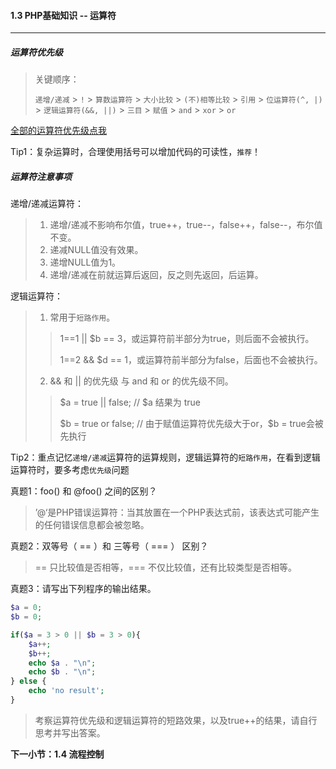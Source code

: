 #### 1.3 PHP基础知识 -- 运算符
***
##### 运算符优先级
> 关键顺序：
> 
> `递增/递减` > `!` > `算数运算符` > `大小比较` > `(不)相等比较` > `引用` > `位运算符(^, |)` > `逻辑运算符(&&, ||)` > `三目` > `赋值` > `and` > `xor` > `or`
> 
[全部的运算符优先级点我](https://www.php.net/manual/zh/language.operators.precedence.php)

Tip1：复杂运算时，合理使用括号可以增加代码的可读性，`推荐`！

##### 运算符注意事项

递增/递减运算符：
> 1. 递增/递减不影响布尔值，true++，true--，false++，false--，布尔值不变。
> 2. 递减NULL值没有效果。
> 3. 递增NULL值为1。
> 4. 递增/递减在前就运算后返回，反之则先返回，后运算。

逻辑运算符：
> 1. 常用于`短路作用`。
>> 1==1 || \$b == 3，或运算符前半部分为true，则后面不会被执行。
>> 
>> 1==2 && \$d == 1，或运算符前半部分为false，后面也不会被执行。
> 2. && 和 || 的优先级 与 and 和 or 的优先级不同。
>> \$a = true || false; // \$a 结果为 true
>> 
>> \$b = true or false;  // 由于赋值运算符优先级大于or，\$b = true会被先执行

Tip2：重点记忆`递增/递减`运算符的运算规则，逻辑运算符的`短路作用`，在看到逻辑运算符时，要多考虑`优先级`问题



真题1：foo() 和 @foo() 之间的区别？
> ’@‘是PHP错误运算符：当其放置在一个PHP表达式前，该表达式可能产生的任何错误信息都会被忽略。

真题2：双等号（ == ）和 三等号（ === ） 区别？
> == 只比较值是否相等，=== 不仅比较值，还有比较类型是否相等。

真题3：请写出下列程序的输出结果。
```php
$a = 0;
$b = 0;

if($a = 3 > 0 || $b = 3 > 0){
	$a++;
	$b++;
	echo $a . "\n";
	echo $b . "\n";
} else {
	echo 'no result';
}
```	
> 考察运算符优先级和逻辑运算符的短路效果，以及true++的结果，请自行思考并写出答案。

**下一小节：1.4 流程控制**